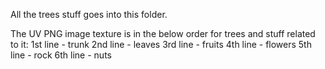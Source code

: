 All the trees stuff goes into this folder.

The UV PNG image texture is in the below order for trees and stuff related to it:
1st line - trunk
2nd line - leaves
3rd line - fruits
4th line - flowers
5th line - rock
6th line - nuts